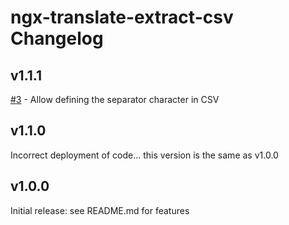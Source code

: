 # ngx-translate-extract-csv Changelog

## v1.1.1

[#3](https://github.com/killerchip/ngx-translate-extract-csv/issues/3) - Allow defining the separator character in CSV

## v1.1.0

Incorrect deployment of code... this version is the same as v1.0.0

## v1.0.0
Initial release: see README.md for features
